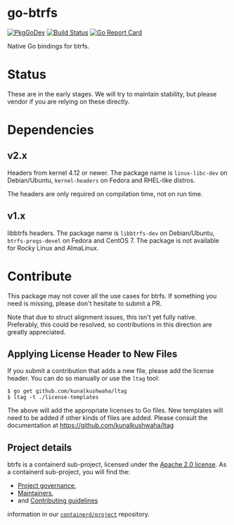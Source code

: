 # go-btrfs

[![PkgGoDev](https://pkg.go.dev/badge/github.com/containerd/btrfs)](https://pkg.go.dev/github.com/containerd/btrfs)
[![Build Status](https://github.com/containerd/btrfs/workflows/CI/badge.svg)](https://github.com/containerd/btrfs/actions?query=workflow%3ACI)
[![Go Report Card](https://goreportcard.com/badge/github.com/containerd/btrfs)](https://goreportcard.com/report/github.com/containerd/btrfs)

Native Go bindings for btrfs.

# Status

These are in the early stages. We will try to maintain stability, but please
vendor if you are relying on these directly.

# Dependencies

## v2.x

Headers from kernel 4.12 or newer.
The package name is `linux-libc-dev` on Debian/Ubuntu, `kernel-headers` on Fedora and RHEL-like distros.

The headers are only required on compilation time, not on run time.

## v1.x

libbtrfs headers.
The package name is `libbtrfs-dev` on Debian/Ubuntu, `btrfs-progs-devel` on Fedora and CentOS 7.
The package is not available for Rocky Linux and AlmaLinux.

# Contribute

This package may not cover all the use cases for btrfs. If something you need
is missing, please don't hesitate to submit a PR.

Note that due to struct alignment issues, this isn't yet fully native.
Preferably, this could be resolved, so contributions in this direction are
greatly appreciated.

## Applying License Header to New Files

If you submit a contribution that adds a new file, please add the license
header. You can do so manually or use the `ltag` tool:


```console
$ go get github.com/kunalkushwaha/ltag
$ ltag -t ./license-templates
```

The above will add the appropriate licenses to Go files. New templates will
need to be added if other kinds of files are added. Please consult the
documentation at https://github.com/kunalkushwaha/ltag

## Project details

btrfs is a containerd sub-project, licensed under the [Apache 2.0 license](./LICENSE).
As a containerd sub-project, you will find the:
 * [Project governance](https://github.com/containerd/project/blob/master/GOVERNANCE.md),
 * [Maintainers](https://github.com/containerd/project/blob/master/MAINTAINERS),
 * and [Contributing guidelines](https://github.com/containerd/project/blob/master/CONTRIBUTING.md)

information in our [`containerd/project`](https://github.com/containerd/project) repository.
